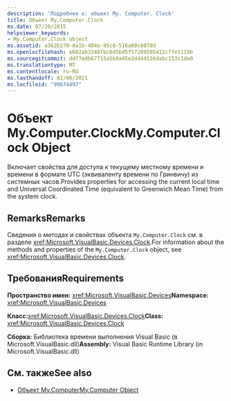 ```yaml
---
description: 'Подробнее о: объект My. Computer. Clock'
title: Объект My.Computer.Clock
ms.date: 07/20/2015
helpviewer_keywords:
- My.Computer.Clock object
ms.assetid: a362b270-8a1b-404a-95c8-516a60c607dd
ms.openlocfilehash: e602ab3248fbc6d5bd5f57209595412cffe5119b
ms.sourcegitcommit: ddf7edb67715a5b9a45e3dd44536dabc153c1de0
ms.translationtype: MT
ms.contentlocale: ru-RU
ms.lasthandoff: 02/06/2021
ms.locfileid: "99674497"
---
```

# <a name="mycomputerclock-object"></a><span data-ttu-id="c19f0-103">Объект My.Computer.Clock</span><span class="sxs-lookup"><span data-stu-id="c19f0-103">My.Computer.Clock Object</span></span>

<span data-ttu-id="c19f0-104">Включает свойства для доступа к текущему местному времени и времени в формате UTC (эквиваленту времени по Гринвичу) из системных часов.</span><span class="sxs-lookup"><span data-stu-id="c19f0-104">Provides properties for accessing the current local time and Universal Coordinated Time (equivalent to Greenwich Mean Time) from the system clock.</span></span>  
  
## <a name="remarks"></a><span data-ttu-id="c19f0-105">Remarks</span><span class="sxs-lookup"><span data-stu-id="c19f0-105">Remarks</span></span>  

 <span data-ttu-id="c19f0-106">Сведения о методах и свойствах объекта `My.Computer.Clock` см. в разделе <xref:Microsoft.VisualBasic.Devices.Clock>.</span><span class="sxs-lookup"><span data-stu-id="c19f0-106">For information about the methods and properties of the `My.Computer.Clock` object, see <xref:Microsoft.VisualBasic.Devices.Clock>.</span></span>  
  
## <a name="requirements"></a><span data-ttu-id="c19f0-107">Требования</span><span class="sxs-lookup"><span data-stu-id="c19f0-107">Requirements</span></span>  

 <span data-ttu-id="c19f0-108">**Пространство имен:** <xref:Microsoft.VisualBasic.Devices></span><span class="sxs-lookup"><span data-stu-id="c19f0-108">**Namespace:** <xref:Microsoft.VisualBasic.Devices></span></span>  
  
 <span data-ttu-id="c19f0-109">**Класс:**<xref:Microsoft.VisualBasic.Devices.Clock></span><span class="sxs-lookup"><span data-stu-id="c19f0-109">**Class:** <xref:Microsoft.VisualBasic.Devices.Clock></span></span>  
  
 <span data-ttu-id="c19f0-110">**Сборка:** Библиотека времени выполнения Visual Basic (в Microsoft.VisualBasic.dll)</span><span class="sxs-lookup"><span data-stu-id="c19f0-110">**Assembly:** Visual Basic Runtime Library (in Microsoft.VisualBasic.dll)</span></span>  
  
## <a name="see-also"></a><span data-ttu-id="c19f0-111">См. также</span><span class="sxs-lookup"><span data-stu-id="c19f0-111">See also</span></span>

- [<span data-ttu-id="c19f0-112">Объект My.Computer</span><span class="sxs-lookup"><span data-stu-id="c19f0-112">My.Computer Object</span></span>](my-computer-object.md)
